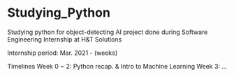 # Studying_Python
Studying python for object-detecting AI project done during Software Engineering Internship at H&T Solutions

Internship period: Mar. 2021 - (weeks)

Timelines
Week 0 ~ 2: Python recap. & Intro to Machine Learning 
Week 3: ...
